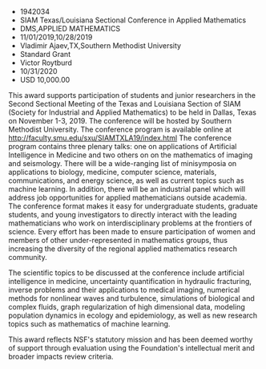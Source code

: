 
* 1942034
* SIAM Texas/Louisiana Sectional Conference in Applied Mathematics
* DMS,APPLIED MATHEMATICS
* 11/01/2019,10/28/2019
* Vladimir Ajaev,TX,Southern Methodist University
* Standard Grant
* Victor Roytburd
* 10/31/2020
* USD 10,000.00

This award supports participation of students and junior researchers in the
Second Sectional Meeting of the Texas and Louisiana Section of SIAM (Society for
Industrial and Applied Mathematics) to be held in Dallas, Texas on November 1-3,
2019. The conference will be hosted by Southern Methodist University. The
conference program is available online at
http://faculty.smu.edu/sxu/SIAMTXLA19/index.html The conference program contains
three plenary talks: one on applications of Artificial Intelligence in Medicine
and two others on on the mathematics of imaging and seismology. There will be a
wide-ranging list of minisymposia on applications to biology, medicine, computer
science, materials, communications, and energy science, as well as current
topics such as machine learning. In addition, there will be an industrial panel
which will address job opportunities for applied mathematicians outside
academia. The conference format makes it easy for undergraduate students,
graduate students, and young investigators to directly interact with the leading
mathematicians who work on interdisciplinary problems at the frontiers of
science. Every effort has been made to ensure participation of women and members
of other under-represented in mathematics groups, thus increasing the diversity
of the regional applied mathematics research community.

The scientific topics to be discussed at the conference include artificial
intelligence in medicine, uncertainty quantification in hydraulic fracturing,
inverse problems and their applications to medical imaging, numerical methods
for nonlinear waves and turbulence, simulations of biological and complex
fluids, graph regularization of high dimensional data, modeling population
dynamics in ecology and epidemiology, as well as new research topics such as
mathematics of machine learning.

This award reflects NSF's statutory mission and has been deemed worthy of
support through evaluation using the Foundation's intellectual merit and broader
impacts review criteria.
